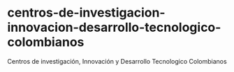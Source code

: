 # centros-de-investigacion-innovacion-desarrollo-tecnologico-colombianos
Centros de investigación, Innovación y Desarrollo Tecnologico Colombianos
